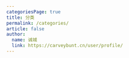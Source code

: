 ```yaml
---
categoriesPage: true
title: 分类
permalink: /categories/
article: false
author: 
  name: 诚城
  link: https://carveybunt.cn/user/profile/
---
```

